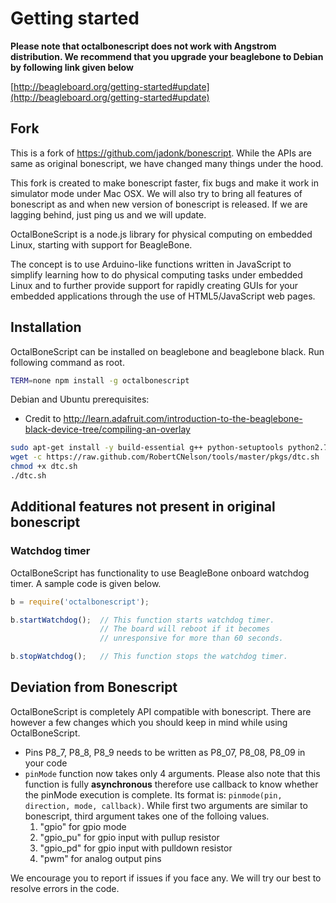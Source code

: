 Getting started
===============

__Please note that octalbonescript does not work with Angstrom distribution. We recommend that you upgrade your beaglebone to Debian by following link given below__

[http://beagleboard.org/getting-started#update](http://beagleboard.org/getting-started#update)

Fork
----
This is a fork of https://github.com/jadonk/bonescript. While the APIs are 
same as original bonescript, we have changed many things under the hood. 

This fork is created to make bonescript faster, fix bugs and make it work in 
simulator mode under Mac OSX. We will also try to bring all features of bonescript
as and when new version of bonescript is released. If we are lagging behind, just
ping us and we will update.

OctalBoneScript is a node.js library for physical computing on embedded Linux,
starting with support for BeagleBone.

The concept is to use Arduino-like functions written in JavaScript to
simplify learning how to do physical computing tasks under embedded Linux
and to further provide support for rapidly creating GUIs for your embedded
applications through the use of HTML5/JavaScript web pages.


Installation
------------
OctalBoneScript can be installed on beaglebone and beaglebone black. Run following command as root.

````sh
TERM=none npm install -g octalbonescript
````

Debian and Ubuntu prerequisites:
* Credit to http://learn.adafruit.com/introduction-to-the-beaglebone-black-device-tree/compiling-an-overlay
````sh
sudo apt-get install -y build-essential g++ python-setuptools python2.7-dev
wget -c https://raw.github.com/RobertCNelson/tools/master/pkgs/dtc.sh
chmod +x dtc.sh
./dtc.sh
````

Additional features not present in original bonescript
------------------------------------------------------

### Watchdog timer

OctalBoneScript has functionality to use BeagleBone onboard watchdog timer. A sample code is given below.

```JavaScript
b = require('octalbonescript');

b.startWatchdog(); 	// This function starts watchdog timer. 
					// The board will reboot if it becomes
					// unresponsive for more than 60 seconds.

b.stopWatchdog();	// This function stops the watchdog timer.
```

Deviation from Bonescript
-------------------------
OctalBoneScript is completely API compatible with bonescript. There are however a few changes which you should keep in mind while using OctalBoneScript.

* Pins P8_7, P8_8, P8_9 needs to be written as P8_07, P8_08, P8_09 in your code
* ```pinMode``` function now takes only 4 arguments. Please also note that this function is fully __asynchronous__ therefore use callback to know whether the pinMode execution is complete. Its format is: ```pinmode(pin, direction, mode, callback)```. While first two arguments are similar to bonescript, third argument takes one of the folloing values.
  1. "gpio" for gpio mode
  2. "gpio_pu" for gpio input with pullup resistor
  3. "gpio_pd" for gpio input with pulldown resistor
  4. "pwm" for analog output pins

We encourage you to report if issues if you face any. We will try our best to resolve errors in the code.
